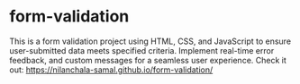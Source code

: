 # form-validation
This is a form validation project using HTML, CSS, and JavaScript to ensure user-submitted data meets specified criteria. Implement real-time error feedback, and  custom messages for a seamless user experience.
Check it out: https://nilanchala-samal.github.io/form-validation/
